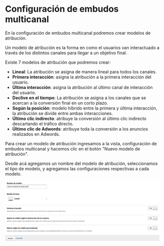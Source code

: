 # Configuración de embudos multicanal

En la configuración de embudos multicanal podremos crear modelos de atribución. 

Un modelo de atribución es la forma en como el usuarios van interactuado a través de los distintos canales para llegar a un objetivo final.

Existe 7 modelos de atribución que podremos crear:

* **Lineal**: La atribución se asigna de manera lineal para todos los canales.
* **Primera interacción**: asigna la atribución a la primera interacción del usuario.
* **Última interacción**: asigna la atribución al último canal de interacción del usuario.
* **Declive en el tiempo**: La atribución se asigna a los canales que se acercan a la conversión final en un corto plazo.
* **Según la posición**: modelo híbrido entre la primera y última interacción, la atribución se divide entre ambas interacciones.
* **Último clic indirecto**: atribuye la conversión al último clic indirecto  descartando el tráfico directo.
* **Último clic de Adwords**: atribuye toda la conversión a los anuncios realizados en Adwords.

Para crear un modelo de atribución ingresamos a la vista, configuración de embudos multicanal y hacemos clic en el botón "Nuevo modelo de atribución".

Desde acá agregamos un nombre del modelo de atribución, seleccionamos el tipo de modelo, y agregamos las configuraciones respectivas a cada modelo.

![](../../.gitbook/assets/captura-de-pantalla-2019-09-30-a-la-s-02.01.04.png)







